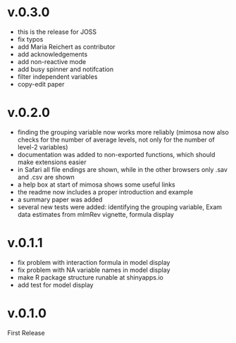 #

# v.0.3.0
- this is the release for JOSS
- fix typos
- add Maria Reichert as contributor
- add acknowledgements
- add non-reactive mode
- add busy spinner and notifcation
- filter independent variables
- copy-edit paper

# v.0.2.0

- finding the grouping variable now works more reliably (mimosa now also checks for the number of average levels, not only for the number of level-2 variables)
- documentation was added to non-exported functions, which should make extensions easier
- in Safari all file endings are shown, while in the other browsers only .sav and .csv are shown
- a help box at start of mimosa shows some useful links
- the readme now includes a proper introduction and example
- a summary paper was added
- several new tests were added: identifying the grouping variable, Exam data estimates from mlmRev vignette, formula display

# v.0.1.1

- fix problem with interaction formula in model display
- fix problem with NA variable names in model display
- make R package structure runable at shinyapps.io
- add test for model display

# v.0.1.0

First Release